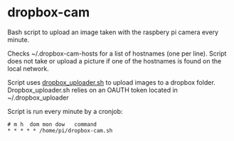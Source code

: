 # dropbox-cam

Bash script to upload an image taken with the raspbery pi camera every minute.

Checks ~/.dropbox-cam-hosts for a list of hostnames (one per line). Script does
not take or upload a picture if one of the hostnames is found on the local
network.

Script uses
[dropbox_uploader.sh](https://github.com/andreafabrizi/Dropbox-Uploader) to
upload images to a dropbox folder. Dropbox_uploader.sh relies on an OAUTH token
located in ~/.dropbox_uploader

Script is run every minute by a cronjob:

```
# m h  dom mon dow   command
* * * * * /home/pi/dropbox-cam.sh
```
